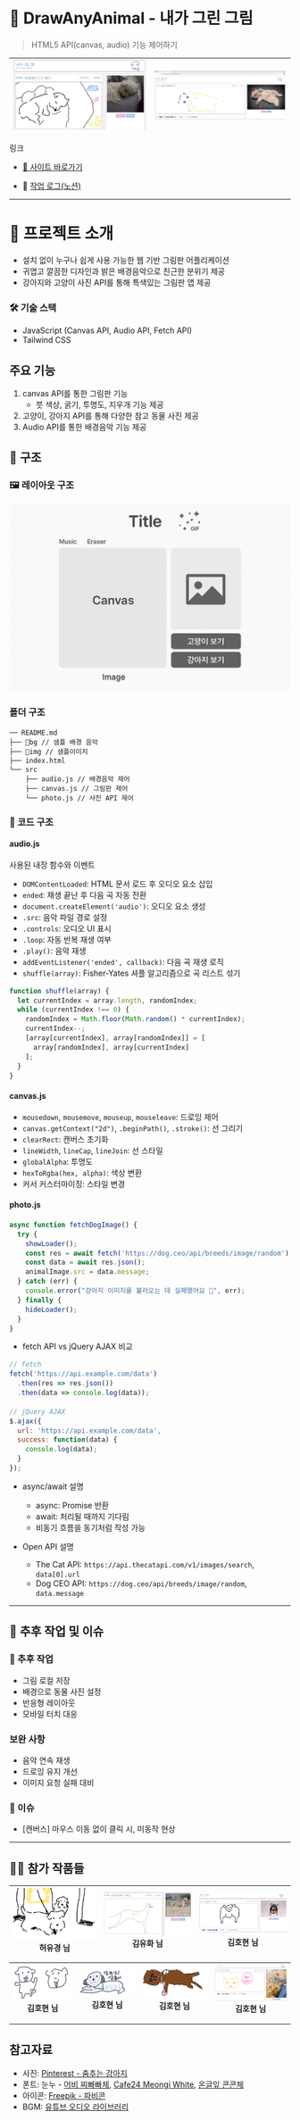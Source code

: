 # 🎨 DrawAnyAnimal - 내가 그린 그림
> HTML5 API(canvas, audio) 기능 제어하기

![강아지 구현 사진](./img/image-2.png) | ![강아지 구현 사진](public/markdown/web/DrawAnyAnimal/img/image.png)
--|--|

링크

- [🔗 사이트 바로가기](https://tony96kimsh.github.io/DrawAnyAnimal)  

- 📘 [작업 로그(노션)](https://stump-smartphone-024.notion.site/HTML-5-1d0f398452c380a4b80dfd5fe4baa91a?pvs=4)

---

# 📖 프로젝트 소개
- 설치 없이 누구나 쉽게 사용 가능한 웹 기반 그림판 어플리케이션
- 귀엽고 깔끔한 디자인과 밝은 배경음악으로 친근한 분위기 제공
- 강아지와 고양이 사진 API를 통해 특색있는 그림판 앱 제공

### 🛠 기술 스택
- JavaScript (Canvas API, Audio API, Fetch API)
- Tailwind CSS

## 주요 기능
1. canvas API를 통한 그림판 기능
   - 붓 색상, 굵기, 투명도, 지우개 기능 제공
2. 고양이, 강아지 API를 통해 다양한 참고 동물 사진 제공
3. Audio API를 통한 배경음악 기능 제공

## 🧱 구조

### 🖼 레이아웃 구조
![alt text](./img/image-1.png)

### 폴더 구조

```tree
── README.md
├── 📁bg // 샘플 배경 음악
├── 📁img // 샘플이미지
├── index.html
└── src
    ├── audio.js // 배경음악 제어
    ├── canvas.js // 그림판 제어
    └── photo.js // 사진 API 제어
```

### 📜 코드 구조

#### audio.js

사용된 내장 함수와 이벤트

- `DOMContentLoaded`: HTML 문서 로드 후 오디오 요소 삽입
- `ended`: 재생 끝난 후 다음 곡 자동 전환
- `document.createElement('audio')`: 오디오 요소 생성
- `.src`: 음악 파일 경로 설정
- `.controls`: 오디오 UI 표시
- `.loop`: 자동 반복 재생 여부
- `.play()`: 음악 재생
- `addEventListener('ended', callback)`: 다음 곡 재생 로직
- `shuffle(array)`: Fisher-Yates 셔플 알고리즘으로 곡 리스트 섞기

```js
function shuffle(array) {
  let currentIndex = array.length, randomIndex;
  while (currentIndex !== 0) {
    randomIndex = Math.floor(Math.random() * currentIndex);
    currentIndex--;
    [array[currentIndex], array[randomIndex]] = [
      array[randomIndex], array[currentIndex]
    ];
  }
}
```

#### canvas.js

- `mousedown`, `mousemove`, `mouseup`, `mouseleave`: 드로잉 제어
- `canvas.getContext("2d")`, `.beginPath()`, `.stroke()`: 선 그리기
- `clearRect`: 캔버스 초기화
- `lineWidth`, `lineCap`, `lineJoin`: 선 스타일
- `globalAlpha`: 투명도
- `hexToRgba(hex, alpha)`: 색상 변환
- 커서 커스터마이징: 스타일 변경

#### photo.js

```js
async function fetchDogImage() {
  try {
    showLoader();
    const res = await fetch('https://dog.ceo/api/breeds/image/random');
    const data = await res.json();
    animalImage.src = data.message;
  } catch (err) {
    console.error("강아지 이미지를 불러오는 데 실패했어요 🐶", err);
  } finally {
    hideLoader();
  }
}
```

- fetch API vs jQuery AJAX 비교

```js
// fetch
fetch('https://api.example.com/data')
  .then(res => res.json())
  .then(data => console.log(data));

// jQuery AJAX
$.ajax({
  url: 'https://api.example.com/data',
  success: function(data) {
    console.log(data);
  }
});
```

- async/await 설명
  - async: Promise 반환
  - await: 처리될 때까지 기다림
  - 비동기 흐름을 동기처럼 작성 가능

- Open API 설명
  - The Cat API: `https://api.thecatapi.com/v1/images/search`, `data[0].url`
  - Dog CEO API: `https://dog.ceo/api/breeds/image/random`, `data.message`

---

## 🔧 추후 작업 및 이슈

### 📝 추후 작업
- 그림 로컬 저장
- 배경으로 동물 사진 설정
- 반응형 레이아웃
- 모바일 터치 대응

### 보완 사항
- 음악 연속 재생
- 드로잉 유지 개선
- 이미지 요청 실패 대비

### 🐞 이슈
- [캔버스] 마우스 이동 없이 클릭 시, 미동작 현상

---

## 🧑‍🎨 참가 작품들
![참가작품](./img/arts/5.png) 허유경 님|![참가작품](./img/arts/3.png) 김유화 님|![참가작품](./img/arts/2.png) 김호현 님 |
--|--|--|

![참가작품](./img/arts/4.png) 김호현 님|![참가작품](./img/arts/6.png) 김호현 님|![참가작품](./img/arts/7.png) 김호현 님|![참가작품](./img/arts/1.png) 김호현 님|
--|--|--|--|

---

## 참고자료

- 사진: [Pinterest - 춤추는 강아지](https://kr.pinterest.com/pin/20195898325337996/)
- 폰트: 눈누 - [어비 찌빠빠체](https://noonnu.cc/font_page/160), [Cafe24 Meongi White](https://noonnu.cc/font_page/1403), [온글잎 콘콘체](https://noonnu.cc/font_page/1546)
- 아이콘: [Freepik - 파비콘](https://www.freepik.com/icon/sketchbook_6994399)
- BGM: [유튜브 오디오 라이브러리](https://studio.youtube.com/channel/UCo3j6bBQz09Hy7eNkARd3yg/music)
